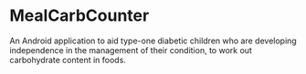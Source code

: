 # MealCarbCounter

An Android application to aid type-one diabetic children who are developing independence in the management of their condition, to work out carbohydrate content in foods. 
